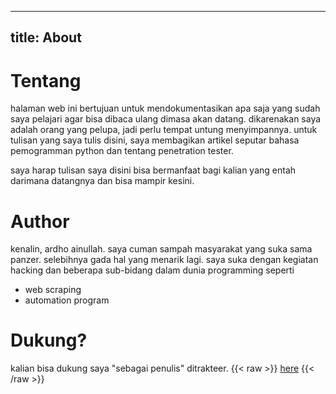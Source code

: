 
---
title: About
---

# Tentang

halaman web ini bertujuan untuk mendokumentasikan apa saja yang sudah saya pelajari 
agar bisa dibaca ulang dimasa akan datang. dikarenakan saya adalah orang
yang pelupa, jadi perlu tempat untung menyimpannya. untuk tulisan yang saya tulis disini, saya membagikan
artikel seputar bahasa pemogramman python dan tentang penetration tester.

saya harap tulisan saya disini bisa bermanfaat bagi kalian
yang entah darimana datangnya dan bisa mampir kesini.

# Author
kenalin, ardho ainullah. saya cuman sampah masyarakat yang suka sama panzer.
selebihnya gada hal yang menarik lagi. saya suka dengan kegiatan hacking dan beberapa sub-bidang dalam dunia programming seperti

- web scraping
- automation program


# Dukung?
kalian bisa dukung saya "sebagai penulis" ditrakteer.
{{< raw >}}
<a href="https://trakteer.id/hnvdie">here</a>
{{< /raw >}}
